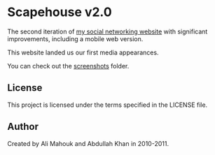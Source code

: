 # Scapehouse v2.0

The second iteration of [my social networking website](https://github.com/alimahouk/scapehouse) with significant improvements, including a mobile web version.

This website landed us our first media appearances.

You can check out the [screenshots](screenshots/) folder.

## License

This project is licensed under the terms specified in the LICENSE file.

## Author

Created by Ali Mahouk and Abdullah Khan in 2010-2011.
